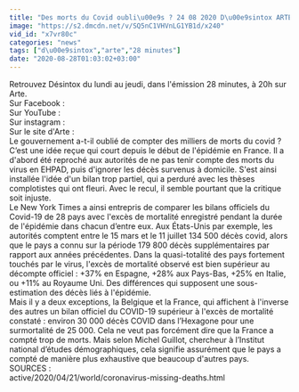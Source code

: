 ```yaml
---
title: "Des morts du Covid oubli\u00e9s ? 24 08 2020 D\u00e9sintox ARTE"
image: "https://s2.dmcdn.net/v/SQ5nC1VHVnLG1YB1d/x240"
vid_id: "x7vr80c"
categories: "news"
tags: ["d\u00e9sintox","arte","28 minutes"]
date: "2020-08-28T01:03:02+03:00"
---
```

Retrouvez Désintox du lundi au jeudi, dans l'émission 28 minutes, à 20h sur Arte.  <br>Sur Facebook  :   <br>Sur YouTube :   <br>Sur instagram :   <br>Sur le site d'Arte :   <br>Le gouvernement a-t-il oublié de compter des milliers de morts du covid ? C’est une idée reçue qui court depuis le début de l'épidémie en France. Il a d'abord été reproché aux autorités de ne pas tenir compte des morts du virus en EHPAD, puis d'ignorer les décès survenus à domicile. S'est ainsi installée l'idée d'un bilan trop partiel, qui a perduré avec les thèses complotistes qui ont fleuri. Avec le recul, il semble pourtant que la critique soit injuste.   <br>Le New York Times a ainsi entrepris de comparer les bilans officiels du Covid-19 de 28 pays avec l'excès de mortalité enregistré pendant la durée de l'épidémie dans chacun d’entre eux. Aux États-Unis par exemple, les autorités comptent entre le 15 mars et le 11 juillet 134 500 décès covid, alors que le pays a connu sur la période 179 800 décès supplémentaires par rapport aux années précédentes. Dans la quasi-totalité des pays fortement touchés par le virus, l'excès de mortalité observé est bien supérieur au décompte officiel : +37% en Espagne, +28% aux Pays-Bas, +25% en Italie, ou +11% au Royaume Uni. Des différences qui supposent une sous-estimation des décès liés à l'épidémie.   <br>Mais il y a deux exceptions, la Belgique et la France, qui affichent à l'inverse des autres un bilan officiel du COVID-19 supérieur à l'excès de mortalité constaté : environ 30 000 décès COVID dans l’Hexagone pour une surmortalité de 25 000. Cela ne veut pas forcément dire que la France a compté trop de morts. Mais selon Michel Guillot, chercheur à l’Institut national d’études démographiques, cela signifie assurément que le pays a compté de manière plus exhaustive que beaucoup d'autres pays.  <br>SOURCES :  <br>active/2020/04/21/world/coronavirus-missing-deaths.html
